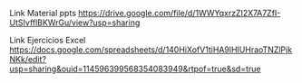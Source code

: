 Link Material ppts 
https://drive.google.com/file/d/1WWYqxrzZI2X7A7ZfI-UtSIvfflBKWrGu/view?usp=sharing

Link Ejercicios Excel 
https://docs.google.com/spreadsheets/d/140HiXofV1tiHA9lHIUHraoTNZlPjkNKk/edit?usp=sharing&ouid=114596399568354083949&rtpof=true&sd=true
